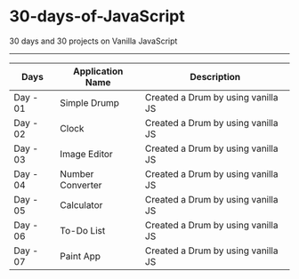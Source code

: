 # 30-days-of-JavaScript
30 days and 30 projects on Vanilla JavaScript

-----------------------------------------------------------------------------------

|Days| Application Name | Description |
|----| ---| --- |
|Day - 01| Simple Drump  | Created a Drum by using vanilla JS |
|Day - 02| Clock  | Created a Drum by using vanilla JS |
|Day - 03| Image Editor  | Created a Drum by using vanilla JS |
|Day - 04| Number Converter  | Created a Drum by using vanilla JS |
|Day - 05| Calculator  | Created a Drum by using vanilla JS |
|Day - 06| To-Do List  | Created a Drum by using vanilla JS |
|Day - 07| Paint App  | Created a Drum by using vanilla JS |

